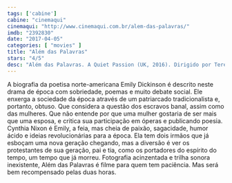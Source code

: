 ```yaml
---
tags: ['cabine']
cabine: "cinemaqui"
cinemaqui: "http://www.cinemaqui.com.br/alem-das-palavras/"
imdb: "2392830"
date: "2017-04-05"
categories: [ "movies" ]
title: "Além das Palavras"
stars: "4/5"
desc: "Além das Palavras. A Quiet Passion (UK, 2016). Dirigido por Terence Davies. Escrito por Terence Davies. Com Cynthia Nixon (Emily Dickinson), Jennifer Ehle (Vinnie Dickinson), Duncan Duff (Austin Dickinson), Keith Carradine (Father), Jodhi May (Susan Gilbert), Joanna Bacon (Mother), Catherine Bailey (Vryling Buffam), Emma Bell (Young Emily Dickinson), Benjamin Wainwright (Young Austin Dickinson)."
---
```

A biografia da poetisa norte-americana Emily Dickinson é descrito neste drama de época com sobriedade, poemas e muito debate social. Ele enxerga a sociedade da época através de um patriarcado tradicionalista e, portanto, obtuso. Que considera a questão dos escravos banal, assim como das mulheres. Que não entende por que uma mulher gostaria de ser mais que uma esposa, e critica sua participação em óperas e publicando poesia. Cynthia Nixon é Emily, a feia, mas cheia de paixão, sagacidade, humor ácido e ideias revolucionárias para a época. Ela tem dois irmãos que já esboçam uma nova geração chegando, mas a diversão é ver os protestantes de sua geração, pai e tia, como os portadores do espírito do tempo, um tempo que já morreu. Fotografia acinzentada e trilha sonora inexistente, Além das Palavras é filme para quem tem paciência. Mas será bem recompensado pelas duas horas.
